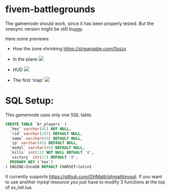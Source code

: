 # fivem-battlegrounds

The gamemode should work, since it has been properly tested.
But the onesync version might be still buggy.

Here some previews:
- How the zone shrinking
https://streamable.com/0sszx

- In the plane
![](https://i.imgur.com/EImiZoF.jpg)

- HUD
![](https://a.uguu.se/nWsNIZFa0NRm_unknown.png)

- The first 'map'
![](https://i.imgur.com/8Cv1TcO.png)

# SQL Setup:
This gamemode uses only one SQL table.

```sql
CREATE TABLE `br_players` (
  `hex` varchar(45) NOT NULL,
  `rid` varchar(255) DEFAULT NULL,
  `name` varchar(45) DEFAULT NULL,
  `ip` varchar(45) DEFAULT NULL,
  `model` varchar(45) DEFAULT NULL,
  `kills` int(11) NOT NULL DEFAULT '0',
  `victory` int(11) DEFAULT '0',
  PRIMARY KEY (`hex`)
) ENGINE=InnoDB DEFAULT CHARSET=latin1
```

It currently supports https://github.com/GHMatti/ghmattimysql.
If you want to use another mysql resource you just have to modify 3 functions at the top of sv_init.lua.
